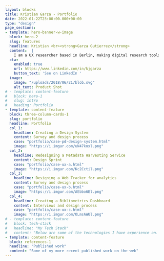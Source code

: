 ```yaml
---
layout: blocks
title: Kristian Garza - Portfolio
date: 2022-01-22T23:00:00.000+00:00
type: "design"
page_sections:
- template: hero-banner-w-image
  block: hero-2
  slug: features
  headline: Kristian <br><strong>Garza Gutierrez</strong>
  content:  |
    I am a UX researcher based in Berlin, making digital research tools more intuitive and empowering. I spend my time researching, coding, prototyping, and tweeting about leveraging AI and inclusive design. I am passionate about creating seamless user experiences by directly connecting with end users.
  cta:
    enabled: true
    url: https://www.linkedin.com/in/kjgarza
    button_text: 'See on LinkedIn '
  image:
    image: "/uploads/2018/06/21/blob.svg"
    alt_text: Product Shot
# - template: content-feature
#   block: hero-1
#   slug: intro
#   heading: Portfolio
- template: content-feature
  block: three-column-cards-1
  slug: portfolio
  headline: Portfolio
  col_1:
    headline: Creating a Design System
    content: Survey and design process
    case: "portfolio/case-pd-design-system.html"
    image: "https://i.imgur.com/uN47knxl.png"
  col_2:
    headline: Redesigning a Metadata Harvesting Service
    content: Design Sprint
    case: "portfolio/case-ux-a.html"
    image: "https://i.imgur.com/Kc2Cctil.png"
  col_3:
    headline: Designing a Web Tracker for analytics
    content: Survey and design process
    case: "portfolio/case-ux-b.html"
    image: "https://i.imgur.com/AEbbo6El.png"
  col_4:
    headline: Creating a Bibliometrics Dashboard
    content: Interviews and design process
    case: "portfolio/case-ux-c.html"
    image: "https://i.imgur.com/OLmsAWUl.png"
# - template: content-feature
#   block: tech-stack
#   headline: "My Tech Stack"
#   content: "Below are some of the technologies I have experience on. This is not an exhaustive list."
- template: content-feature
  block: references-1
  headline: "Published work"
  content: "Some of my more recent published work on the web"
---
```


